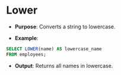 # Lower

- **Purpose**: Converts a string to lowercase.

- **Example**:

```sql
SELECT LOWER(name) AS lowercase_name
FROM employees;
```

- **Output**: Returns all names in lowercase.

